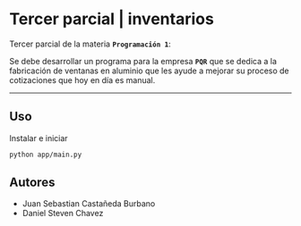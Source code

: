 # Tercer parcial | inventarios

Tercer parcial de la materia __`Programación 1`__: 

Se debe desarrollar un programa para la empresa __`PQR`__ que se dedica a la fabricación de ventanas en aluminio que les ayude a mejorar su proceso de cotizaciones que hoy en día es manual.

---

## Uso

Instalar e iniciar
```bash
python app/main.py
```

## Autores

- Juan Sebastian Castañeda Burbano
- Daniel Steven Chavez
